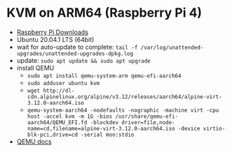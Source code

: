 # KVM on ARM64 (Raspberry Pi 4)

* [Raspberry Pi Downloads](https://www.raspberrypi.org/downloads/)
* Ubuntu 20.04.1 LTS (64bit)
* wait for auto-update to complete: `tail -f /var/log/unattended-upgrades/unattended-upgrades-dpkg.log`
* update: `sudo apt update && sudo apt upgrade`
* install QEMU
    * `sudo apt install qemu-system-arm qemu-efi-aarch64`
    * `sudo adduser ubuntu kvm`
    * `wget http://dl-cdn.alpinelinux.org/alpine/v3.12/releases/aarch64/alpine-virt-3.12.0-aarch64.iso`
    * `qemu-system-aarch64 -nodefaults -nographic -machine virt -cpu host -accel kvm -m 1G -bios /usr/share/qemu-efi-aarch64/QEMU_EFI.fd -blockdev driver=file,node-name=cd,filename=alpine-virt-3.12.0-aarch64.iso -device virtio-blk-pci,drive=cd -serial mon:stdio`
* [QEMU docs](https://www.qemu.org/docs/master/system/invocation.html)

